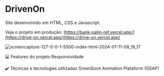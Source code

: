  # DrivenOn
 
Site desenvolvido em HTML, CSS e Javascript.

Veja o projeto em produção: [https://bank-palm-ref.vercel.app/](https://drive-on.vercel.app/)https://drive-on.vercel.app/

![screencapture-127-0-0-1-5500-index-html-2024-01-11-08_19_17](https://github.com/kamilalmeida/DriveOn/assets/87664619/09669e89-1892-4374-97f9-3ce50067494b)



💻 Features do projeto
Responsividade

✔️ Técnicas e tecnologias utilizadas
GreenSock Animation Plataform (GSAP)
